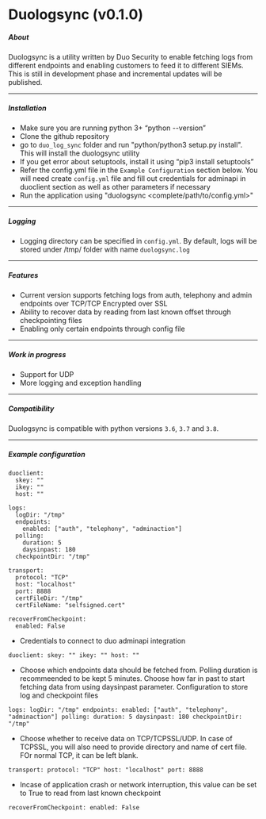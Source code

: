 Duologsync (v0.1.0)
===================

##### About
Duologsync is a utility written by Duo Security to enable fetching logs from different endpoints and enabling customers to feed it to different SIEMs. This is still in development phase and incremental updates will be published. 

---

##### Installation

- Make sure you are running python 3+ “python --version”
- Clone the github repository
- go to `duo_log_sync` folder and run "python/python3 setup.py install". This will install the duologsync utility
- If you get error about setuptools, install it using “pip3 install setuptools”
- Refer the config.yml file in the `Example Configuration` section below. You will need create `config.yml` file and fill out credentials for adminapi in duoclient section as well as other parameters if necessary
- Run the application using "duologsync <complete/path/to/config.yml>"

---

##### Logging

- Logging directory can be specified in `config.yml`. By default, logs will be stored under /tmp/ folder with name `duologsync.log`

---

##### Features
- Current version supports fetching logs from auth, telephony and admin endpoints over TCP/TCP Encrypted over SSL
- Ability to recover data by reading from last known offset through checkpointing files
- Enabling only certain endpoints through config file

---

##### Work in progress
- Support for UDP
- More logging and exception handling

---

##### Compatibility
Duologsync is compatible with python versions `3.6`, `3.7` and `3.8`.

---

##### Example configuration

```
duoclient:
  skey: ""
  ikey: ""
  host: ""

logs:
  logDir: "/tmp"
  endpoints:
    enabled: ["auth", "telephony", "adminaction"]
  polling:
    duration: 5
    daysinpast: 180
  checkpointDir: "/tmp"

transport:
  protocol: "TCP"
  host: "localhost"
  port: 8888
  certFileDir: "/tmp"
  certFileName: "selfsigned.cert"

recoverFromCheckpoint:
  enabled: False
```

- Credentials to connect to duo adminapi integration

`duoclient:
  skey: ""
  ikey: ""
  host: ""`

- Choose which endpoints data should be fetched from. Polling duration is recommeended to be kept 5 minutes. Choose how far in past to start fetching data from using daysinpast parameter. Configuration to store log and checkpoint files

`logs:
  logDir: "/tmp"
  endpoints:
    enabled: ["auth", "telephony", "adminaction"]
  polling:
    duration: 5
    daysinpast: 180
  checkpointDir: "/tmp"`

- Choose whether to receive data on TCP/TCPSSL/UDP. In case of TCPSSL, you will also need to provide directory and name of cert file. FOr normal TCP, it can be left blank.

`transport:
  protocol: "TCP"
  host: "localhost"
  port: 8888`

- Incase of application crash or network interruption, this value can be set to True to read from last known checkpoint

`recoverFromCheckpoint:
  enabled: False`